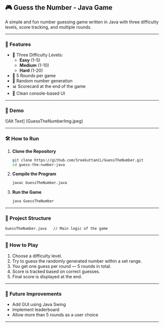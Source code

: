 ## 🎮 Guess the Number - Java Game

A simple and fun number guessing game written in Java with three difficulty levels, score tracking, and multiple rounds.

---

### 🚀 Features

- 🎯 Three Difficulty Levels:
  - **Easy** (1-5)
  - **Medium** (1-10)
  - **Hard** (1-20)
- 🔁 5 Rounds per game
- 🧠 Random number generation
- 📊 Scorecard at the end of the game
- 🧼 Clean console-based UI

---

### 📸 Demo

![Alt Text] (GuessTheNumberImg.jpeg)

---

### 🛠️ How to Run

1. **Clone the Repository**
   ```bash
   git clone https://github.com/SreekuttanCL/GuessTheNumber.git
   cd guess-the-number-java
   ```

2. **Compile the Program**
   ```bash
   javac GuessTheNumber.java
   ```

3. **Run the Game**
   ```bash
   java GuessTheNumber
   ```

---

### 📁 Project Structure

```
GuessTheNumber.java   // Main logic of the game
```

---

### 📌 How to Play

1. Choose a difficulty level.
2. Try to guess the randomly generated number within a set range.
3. You get one guess per round — 5 rounds in total.
4. Score is tracked based on correct guesses.
5. Final score is displayed at the end.

---

### 🧠 Future Improvements

- Add GUI using Java Swing
- Implement leaderboard
- Allow more than 5 rounds as a user choice

---
